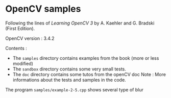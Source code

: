 # OpenCV samples

Following the lines of *Learning OpenCV 3* by A. Kaehler and G. Bradski 
(First Edition).

OpenCV version : 3.4.2

Contents :
- The `samples` directory contains examples from the book (more or less modified)
- The `sandbox` directory contains some very small tests. 
- The `doc` directory contains some tutos from the openCV doc
Note : More informations about the tests and samples in the code.

The program `samples/example-2-5.cpp` shows several type of blur 